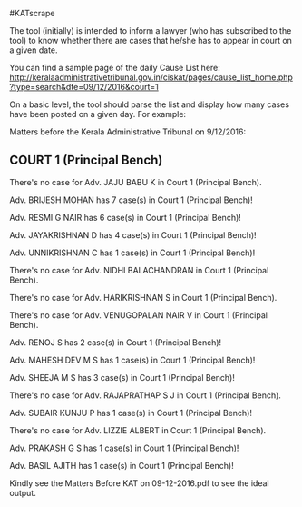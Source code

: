#KATscrape

The tool (initially) is intended to inform a lawyer (who has subscribed to the tool) to know whether there are cases that he/she has to appear in court on a given date.


You can find a sample page of the daily Cause List here:
http://keralaadministrativetribunal.gov.in/ciskat/pages/cause_list_home.php?type=search&dte=09/12/2016&court=1

On a basic level, the tool should parse the list and display how many cases have been posted on a given day. For example:


Matters before the Kerala Administrative Tribunal on 9/12/2016:

COURT 1 (Principal Bench)
------------------------------

There's no case for Adv. JAJU BABU K in Court 1 (Principal Bench).


Adv. BRIJESH MOHAN has 7 case(s) in Court 1 (Principal Bench)!

Adv. RESMI G NAIR has 6 case(s) in Court 1 (Principal Bench)!

Adv. JAYAKRISHNAN D has 4 case(s) in Court 1 (Principal Bench)!


Adv. UNNIKRISHNAN C has 1 case(s) in Court 1 (Principal Bench)!

There's no case for Adv. NIDHI BALACHANDRAN in Court 1 (Principal Bench).

There's no case for Adv. HARIKRISHNAN S in Court 1 (Principal Bench).

There's no case for Adv. VENUGOPALAN NAIR V in Court 1 (Principal Bench).

Adv. RENOJ S has 2 case(s) in Court 1 (Principal Bench)!

Adv. MAHESH DEV M S has 1 case(s) in Court 1 (Principal Bench)!

Adv. SHEEJA M S has 3 case(s) in Court 1 (Principal Bench)!

There's no case for Adv. RAJAPRATHAP S J in Court 1 (Principal Bench).

Adv. SUBAIR KUNJU P has 1 case(s) in Court 1 (Principal Bench)!

There's no case for Adv. LIZZIE ALBERT in Court 1 (Principal Bench).

Adv. PRAKASH G S has 1 case(s) in Court 1 (Principal Bench)!

Adv. BASIL AJITH has 1 case(s) in Court 1 (Principal Bench)!




Kindly see the Matters Before KAT on 09-12-2016.pdf to see the ideal output.
